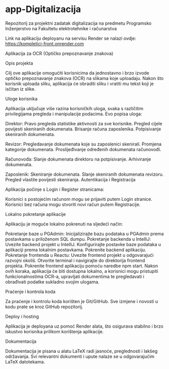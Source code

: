 # app-Digitalizacija
Repozitorij za projektni zadatak digitalizacija na predmetu Programsko Inženjerstvo na Fakultetu elektrotehnike i računarstva

Link na aplikaciju deployanu na servisu Render se nalazi ovdje: https://kompletici-front.onrender.com

Aplikacija za OCR (Optičko prepoznavanje znakova)

Opis projekta

Cilj ove aplikacije omogućiti korisnicima da jednostavno i brzo izvode optičko prepoznavanje znakova (OCR) na slikama koje uploadaju. Nakon što korisnik uploada sliku, aplikacija će obraditi sliku i vratiti mu tekst koji je isčitan iz slike.

Uloge korisnika

Aplikacija uključuje više razina korisničkih uloga, svaka s različitim privilegijama pregleda i manipulacije podacima. Evo popisa uloga:

Direktor: Pravo pregleda statistike aktivnosti za sve korisnike. Pregled cijele povijesti skeniranih dokumenata. Brisanje računa zaposlenika. Potpisivanje skeniranih dokumenata.

Revizor: Pregledavanje dokumenata koje su zaposlenici skenirali. Promjena kategorije dokumenata. Proslijeđivanje određenih dokumenata računovođi.

Računovođa: Slanje dokumenata direktoru na potpisivanje. Arhiviranje dokumenata.

Zaposlenik: Skeniranje dokumenata. Slanje skeniranih dokumenata revizoru. Pregled vlastite povijesti skeniranja. Autentikacija i Registracija

Aplikacija počinje s Login i Register stranicama:

Korisnici s postojećim računom mogu se prijaviti putem Login stranice. Korisnici bez računa mogu stvoriti novi račun putem Registracije.

Lokalno pokretanje aplikacije

Aplikaciju je moguće lokalno pokrenuti na sljedeći način:

Pokretanje baze u PGAdmin: Inicijalizirajte bazu podataka u PGAdmin prema postavkama u priloženom SQL dumpu. Pokretanje backenda u IntelliJ: Uvezite backend projekt u IntelliJ. Konfigurirajte postavke baze podataka u aplikaciji prema lokalnim postavkama. Pokrenite backend aplikaciju. Pokretanje frontenda u Reactu: Uvezite frontend projekt u odgovarajući razvojni okoliš. Otvorite terminal i navigirajte do direktorija frontend projekta. Pokrenite frontend aplikaciju pomoću naredbe npm start. Nakon ovih koraka, aplikacija će biti dostupna lokalno, a korisnici mogu pristupiti funkcionalnostima OCR-a, upravljati dokumentima te pregledavati i obrađivati podatke sukladno svojim ulogama.

Praćenje i kontrola koda

Za praćenje i kontrolu koda korišten je Git/GitHub. Sve izmjene i novosti u kodu prate se kroz GitHub repozitorij.

Deploy i hosting

Aplikacija je deployana uz pomoć Render alata, što osigurava stabilno i brzo iskustvo korisnika prilikom korištenja aplikacije.

Dokumentacija

Dokumentacija je pisana u alatu LaTeX radi jasnoće, preglednosti i lakšeg održavanja. Svi relevantni dokumenti i upute nalaze se u odgovarajućim LaTeX datotekama.

